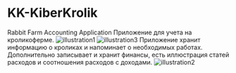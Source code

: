 # KK-KiberKrolik
Rabbit Farm Accounting Application
Приложение для учета на кроликоферме.
![illustration1](https://github.com/Spock51119/KK-KiberKrolik/tree/master/Illustrations/illustration1.png)
![illustration3](https://github.com/Spock51119/KK-KiberKrolik/tree/master/Illustrations/illustration2.png)
Приложение хранит информацию о кроликах и напоминает о необходимых работах.
Дополнительно записывает и хранит финансы, есть иллюстрация статей расходов и соотношения расходов с доходами.
![illustration2](https://github.com/Spock51119/KK-KiberKrolik/tree/master/Illustrations/illustration3.png)